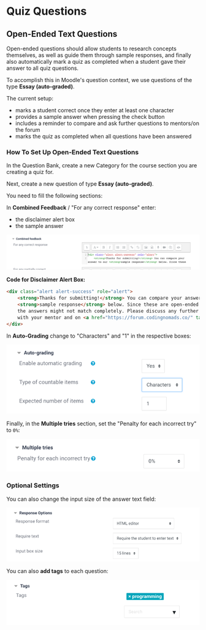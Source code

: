 # Quiz Questions

## Open-Ended Text Questions

Open-ended questions should allow students to research concepts themselves, as well as guide them through sample responses,
and finally also automatically mark a quiz as completed when a student gave their answer to all quiz questions.

To accomplish this in Moodle's question context, we use questions of the type **Essay (auto-graded)**.

The current setup:

* marks a student correct once they enter at least one character
* provides a sample answer when pressing the check button
* includes a reminder to compare and ask further questions to mentors/on the forum
* marks the quiz as completed when all questions have been answered

### How To Set Up Open-Ended Text Questions

In the Question Bank, create a new Category for the course section you are creating a quiz for.

Next, create a new question of type **Essay (auto-graded)**.

You need to fill the following sections:

In **Combined Feedback** / "For any correct response" enter:

* the disclaimer alert box
* the sample answer

![combined feedback box filled](imgs/01_feedback.png)

**Code for Disclaimer Alert Box:**

```html
<div class="alert alert-success" role="alert">
    <strong>Thanks for submitting!</strong> You can compare your answer to our
    <strong>sample response</strong> below. Since these are open-ended questions,
    the answers might not match completely. Please discuss any further questions
    with your mentor and on <a href="https://forum.codingnomads.co/" target="_blank" class="alert-link">our forum</a>.
</div>
```

In **Auto-Grading** change to "Characters" and "1" in the respective boxes:

![selection set to character and 1 respectively](imgs/03_characters.png)

Finally, in the **Multiple tries** section, set the "Penalty for each incorrect try" to `0%`:

![set penalty to 0](imgs/04_no_penalty.png)

### Optional Settings

You can also change the input size of the answer text field:

![change input size of answer text](imgs/02_input_size.png)

You can also **add tags** to each question:

![add tags](imgs/05_tags.png)
